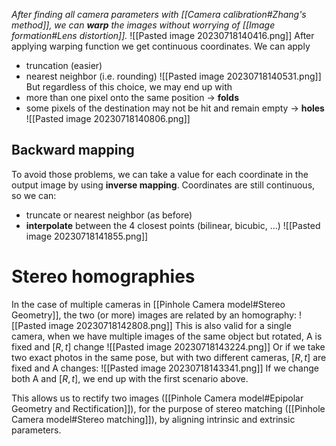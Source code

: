 _After finding all camera parameters with [[Camera calibration#Zhang's method]], we can **warp** the images without worrying of [[Image formation#Lens distortion]]._
![[Pasted image 20230718140416.png]]
After applying warping function we get continuous coordinates. We can apply
- truncation (easier)
- nearest neighbor (i.e. rounding)
![[Pasted image 20230718140531.png]]
But regardless of this choice, we may end up with
- more than one pixel onto the same position -> **folds**
- some pixels of the destination may not be hit and remain empty -> **holes**
![[Pasted image 20230718140806.png]]
## Backward mapping
To avoid those problems, we can take a value for each coordinate in the output image by using **inverse mapping**. Coordinates are still continuous, so we can:
- truncate or nearest neighbor (as before)
- **interpolate** between the 4 closest points (bilinear, bicubic, ...)
![[Pasted image 20230718141855.png]]
# Stereo homographies
In the case of multiple cameras in [[Pinhole Camera model#Stereo Geometry]], the two (or more) images are related by an homography:
![[Pasted image 20230718142808.png]]
This is also valid for a single camera, when we have multiple images of the same object but rotated, A is fixed and $[R,t]$ change
![[Pasted image 20230718143224.png]]
Or if we take two exact photos in the same pose, but with two different cameras, $[R,t]$ are fixed and A changes:
![[Pasted image 20230718143341.png]]
If we change both A and $[R,t]$, we end up with the first scenario above.

This allows us to rectify two images  ([[Pinhole Camera model#Epipolar Geometry and Rectification]]), for the purpose of stereo matching ([[Pinhole Camera model#Stereo matching]]), by aligning intrinsic and extrinsic parameters.